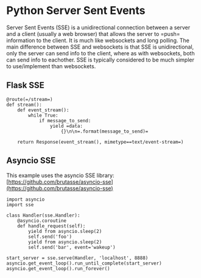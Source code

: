 # Python Server Sent Events


Server Sent Events (SSE) is a unidirectional connection between a server and a client (usually a web browser) that allows the server to =push= information to the client. It is much like websockets and long polling. The main difference between SSE and websockets is that SSE is unidirectional, only the server can send info to the client, where as with websockets, both can send info to eachother. SSE is typically considered to be much simpler to use/implement than websockets.



## Flask SSE


```
@route(=/stream=)
def stream():
    def event_stream():
        while True:
            if message_to_send:
                yield =data: 
                    {}\n\n=.format(message_to_send)=
    
    return Response(event_stream(), mimetype==text/event-stream=)

```



## Asyncio SSE


This example uses the asyncio SSE library: [https://github.com/brutasse/asyncio-sse](https://github.com/brutasse/asyncio-sse)

```
import asyncio
import sse

class Handler(sse.Handler):
    @asyncio.coroutine
    def handle_request(self):
        yield from asyncio.sleep(2)
        self.send('foo')
        yield from asyncio.sleep(2)
        self.send('bar', event='wakeup')

start_server = sse.serve(Handler, 'localhost', 8888)
asyncio.get_event_loop().run_until_complete(start_server)
asyncio.get_event_loop().run_forever()

```

